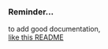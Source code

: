 ### Reminder...

to add good documentation,  
[like this README](https://github.com/davezuko/react-redux-starter-kit)
